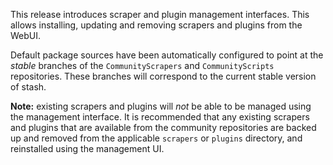 This release introduces scraper and plugin management interfaces. This allows installing, updating and removing scrapers and plugins from the WebUI. 

Default package sources have been automatically configured to point at the _stable_ branches of the `CommunityScrapers` and `CommunityScripts` repositories. These branches will correspond to the current stable version of stash. 

**Note:** existing scrapers and plugins will _not_ be able to be managed using the management interface. It is recommended that any existing scrapers and plugins that are available from the community repositories are backed up and removed from the applicable `scrapers` or `plugins` directory, and reinstalled using the management UI.
